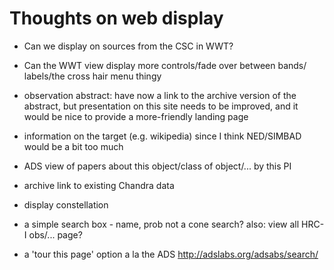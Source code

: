 # Thoughts on web display

 - Can we display on sources from the CSC in WWT?

 - Can the WWT view display more controls/fade over between bands/
   labels/the cross hair menu thingy

 - observation abstract: have now a link to the archive version of
   the abstract, but presentation on this site needs to be
   improved, and it would be nice to provide a more-friendly
   landing page

 - information on the target (e.g. wikipedia) since I think
   NED/SIMBAD would be a bit too much

 - ADS view of papers about this object/class of object/...
   by this PI

 - archive link to existing Chandra data

 - display constellation

 - a simple search box - name, prob not a cone search?
   also: view all HRC-I obs/... page?

 - a 'tour this page' option a la the ADS 
   http://adslabs.org/adsabs/search/
